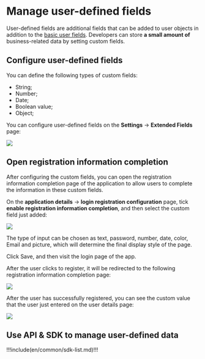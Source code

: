 # Manage user-defined fields

<LastUpdated/>

User-defined fields are additional fields that can be added to user objects in addition to the [basic user fields](/guides/user/user-profile.md). Developers can store **a small amount of** business-related data by setting custom fields.

## Configure user-defined fields

You can define the following types of custom fields:

- String;
- Number;
- Date;
- Boolean value;
- Object;

You can configure user-defined fields on the **Settings** -> **Extended Fields** page:

![](~@imagesZhCn/guides/authentication/Xnip2021-02-24_15-43-23.png)

## Open registration information completion

After configuring the custom fields, you can open the registration information completion page of the application to allow users to complete the information in these custom fields.

On the **application details** -> **login registration configuration** page, tick **enable registration information completion**, and then select the custom field just added:

![](~@imagesZhCn/guides/authentication/Xnip2021-02-24_15-41-20.png)

The type of input can be chosen as text, password, number, date, color, Email and picture, which will determine the final display style of the page.

Click Save, and then visit the login page of the app.

After the user clicks to register, it will be redirected to the following registration information completion page:

![](~@imagesZhCn/guides/authentication/Xnip2021-02-24_15-46-26.png)

After the user has successfully registered, you can see the custom value that the user just entered on the user details page:

![](~@imagesZhCn/guides/authentication/Xnip2021-02-24_15-48-29.png)

## Use API & SDK to manage user-defined data

!!!include(en/common/sdk-list.md)!!!

<StackSelector snippet="udf" selectLabel="Language" :order="['java', 'javascript', 'python', 'csharp', 'swift']"/>
